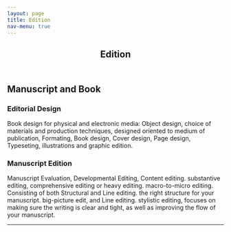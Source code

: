 ```yaml
---
layout: page
title: Edition
nav-menu: true
---
```


<!-- Main -->
<div id="main" class="alt">

<!-- One -->
<section id="one">
	<div class="inner">
		<header class="major">
			<h1>Edition</h1>
		</header>

<!-- Content -->
<h1 id="content">Manuscript and Book</h1> 
<!--<p>Edition of manuscripts and book design </p>-->
<div class="row">
	<div class="6u 12u$(small)">
		<h3>Editorial Design</h3>
		<p>Book design for physical and electronic media: Object design, choice of materials and production techniques, designed oriented to medium of publication, Formating, Book design, Cover design, Page design, Typeseting, illustrations and graphic edition. </p>
	</div>
	<div class="6u$ 12u$(small)">
		<h3>Manuscript Edition</h3>
		<p> Manuscript Evaluation, 
			Developmental Editing, 
			Content editing. substantive editing, comprehensive editing or heavy editing. macro-to-micro editing. Consisting of both Structural and Line editing. the right structure for your manuscript. big-picture edit, and  Line editing. stylistic editing, focuses on making sure the writing is clear and tight, as well as improving the flow of your manuscript.</p>


<hr class="major" />


